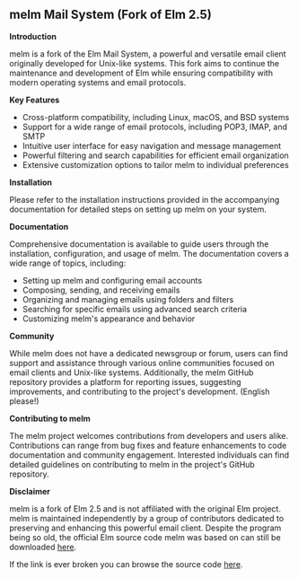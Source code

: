 ## melm Mail System (Fork of Elm 2.5)

**Introduction**

melm is a fork of the Elm Mail System, a powerful and versatile email
client originally developed for Unix-like systems. This fork aims to
continue the maintenance and development of Elm while ensuring
compatibility with modern operating systems and email protocols.

**Key Features**

* Cross-platform compatibility, including Linux, macOS, and BSD systems
* Support for a wide range of email protocols, including POP3, IMAP, and
SMTP
* Intuitive user interface for easy navigation and message management
* Powerful filtering and search capabilities for efficient email
organization
* Extensive customization options to tailor melm to individual
preferences

**Installation**

Please refer to the installation instructions provided in the accompanying
documentation for detailed steps on setting up melm on your system.

**Documentation**

Comprehensive documentation is available to guide users through the
installation, configuration, and usage of melm. The documentation covers a
wide range of topics, including:

* Setting up melm and configuring email accounts
* Composing, sending, and receiving emails
* Organizing and managing emails using folders and filters
* Searching for specific emails using advanced search criteria
* Customizing melm's appearance and behavior

**Community**

While melm does not have a dedicated newsgroup or forum, users can find
support and assistance through various online communities focused on email
clients and Unix-like systems. Additionally, the melm GitHub repository
provides a platform for reporting issues, suggesting improvements, and
contributing to the project's development. (English please!)

**Contributing to melm**

The melm project welcomes contributions from developers and users alike.
Contributions can range from bug fixes and feature enhancements to code
documentation and community engagement. Interested individuals can find
detailed guidelines on contributing to melm in the project's GitHub
repository.

**Disclaimer**

melm is a fork of Elm 2.5 and is not affiliated with the original Elm
project. melm is maintained independently by a group of contributors
dedicated to preserving and enhancing this powerful email client.
Despite the program being so old, the official Elm source code melm was
based on can still be downloaded [here][elmtar].

If the link is ever broken you can browse the source code [here](https://github.com/TylerMS887/melm/tree/2.5-backup).

[elmtar]: http://www.instinct.org/elm/files/tarballs/elm2.5.8.tar.gz
